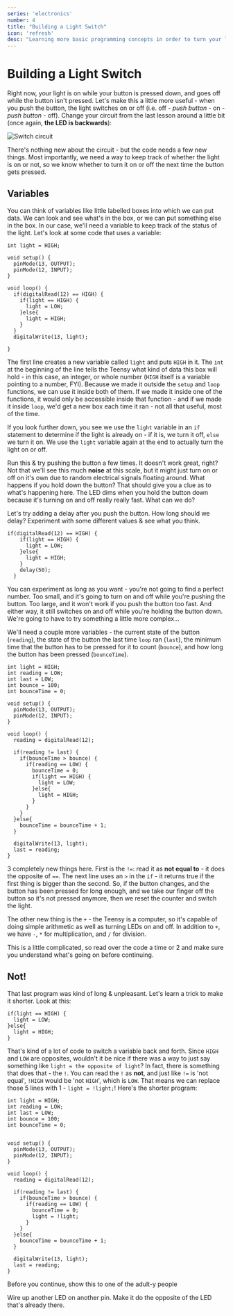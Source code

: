 ```yaml
---
series: 'electronics'
number: 4
title: "Building a Light Switch"
icon: 'refresh'
desc: "Learning more basic programming concepts in order to turn your light on and off... again"
---
```

# Building a Light Switch

Right now, your light is on while your button is pressed down, and goes off while the button isn't pressed.  Let's make this a little more useful - when you push the button, the light switches on or off (i.e. off - *push button* - on - *push button* - off).  Change your circuit from the last lesson around a little bit (once again, **the LED is backwards**):

![Switch circuit](/img/10-switch.png)

There's nothing new about the circuit - but the code needs a few new things.  Most importantly, we need a way to keep track of whether the light is on or not, so we know whether to turn it on or off the next time the button gets pressed.

## Variables

You can think of variables like little labelled boxes into which we can put data.  We can look and see what's in the box, or we can put something else in the box.  In our case, we'll need a variable to keep track of the status of the light.  Let's look at some code that uses a variable:

~~~~
int light = HIGH;

void setup() {
  pinMode(13, OUTPUT);
  pinMode(12, INPUT);
}

void loop() {
  if(digitalRead(12) == HIGH) {
    if(light == HIGH) {
      light = LOW;
    }else{
      light = HIGH;
    }
  }
  digitalWrite(13, light);

}
~~~~

The first line creates a new variable called `light` and puts `HIGH` in it.  The `int` at the beginning of the line tells the Teensy what kind of data this box will hold - in this case, an integer, or whole number (`HIGH` itself is a variable pointing to a number, FYI).  Because we made it outside the `setup` and `loop` functions, we can use it inside both of them.  If we made it inside one of the functions, it would only be accessible inside that function - and if we made it inside `loop`, we'd get a new box each time it ran - not all that useful, most of the time.

If you look further down, you see we use the `light` variable in an `if` statement to determine if the light is already on - if it is, we turn it off, `else` we turn it on.  We use the `light` variable again at the end to actually turn the light on or off.

Run this & try pushing the button a few times.  It doesn't work great, right?  Not that we'll see this much **noise** at this scale, but it might just turn on or off on it's own due to random electrical signals floating around.  What happens if you hold down the button?  That should give you a clue as to what's happening here.  The LED dims when you hold the button down because it's turning on and off really really fast.  What can we do?

Let's try adding a delay after you push the button.  How long should we delay?  Experiment with some different values & see what you think.

~~~~
if(digitalRead(12) == HIGH) {
    if(light == HIGH) {
      light = LOW;
    }else{
      light = HIGH;
    }
    delay(50);
  }
~~~~

You can experiment as long as you want - you're not going to find a perfect number.  Too small, and it's going to turn on and off while you're pushing the button.  Too large, and it won't work if you push the button too fast.  And either way, it still switches on and off while you're holding the button down.  We're going to have to try something a little more complex...

We'll need a couple more variables - the current state of the button (`reading`), the state of the button the last time `loop` ran (`last`), the minimum time that the button has to be pressed for it to count (`bounce`), and how long the button has been pressed (`bounceTime`).

~~~~
int light = HIGH;
int reading = LOW;
int last = LOW;
int bounce = 100;
int bounceTime = 0;

void setup() {
  pinMode(13, OUTPUT);
  pinMode(12, INPUT);
}

void loop() {
  reading = digitalRead(12);

  if(reading != last) {
    if(bounceTime > bounce) {
      if(reading == LOW) {
        bounceTime = 0;
        if(light == HIGH) {
          light = LOW;
        }else{
          light = HIGH;
        }
      }
    }
  }else{
    bounceTime = bounceTime + 1;
  }

  digitalWrite(13, light);
  last = reading;
}
~~~~

3 completely new things here. First is the `!=`: read it as **not equal to** - it does the opposite of `==`.  The next line uses an `>` in the `if` - it returns true if the first thing is bigger than the second.  So, if the button changes, and the button has been pressed for long enough, and we take our finger off the button so it's not pressed anymore, then we reset the counter and switch the light.

The other new thing is the `+` - the Teensy is a computer, so it's capable of doing simple arithmetic as well as turning LEDs on and off.  In addition to `+`, we have `-`, `*` for multiplication, and `/` for division.

This is a little complicated, so read over the code a time or 2 and make sure you understand what's going on before continuing.

## Not!

That last program was kind of long & unpleasant.  Let's learn a trick to make it shorter.  Look at this:

~~~~
if(light == HIGH) {
  light = LOW;
}else{
  light = HIGH;
}
~~~~

That's kind of a lot of code to switch a variable back and forth.  Since `HIGH` and `LOW` are opposites, wouldn't it be nice if there was a way to just say something like `light = the opposite of light`?  In fact, there is something that does that - the `!`.  You can read the `!` as **not**, and just like `!=` is 'not equal', `!HIGH` would be 'not `HIGH`', which is `LOW`.  That means we can replace those 5 lines with 1 - `light = !light;`!  Here's the shorter program:

~~~~
int light = HIGH;
int reading = LOW;
int last = LOW;
int bounce = 100;
int bounceTime = 0;


void setup() {
  pinMode(13, OUTPUT);
  pinMode(12, INPUT);
}

void loop() {
  reading = digitalRead(12);

  if(reading != last) {
    if(bounceTime > bounce) {
      if(reading == LOW) {
        bounceTime = 0;
        light = !light;
      }
    }
  }else{
    bounceTime = bounceTime + 1;
  }

  digitalWrite(13, light);
  last = reading;
}
~~~~

<div class="panel panel-primary">
<div class="panel-heading">Before you continue, show this to one of the adult-y people</div>
  <div class="panel-body" markdown="1">

Wire up another LED on another pin.  Make it do the opposite of the LED that's already there.

</div>
</div>
